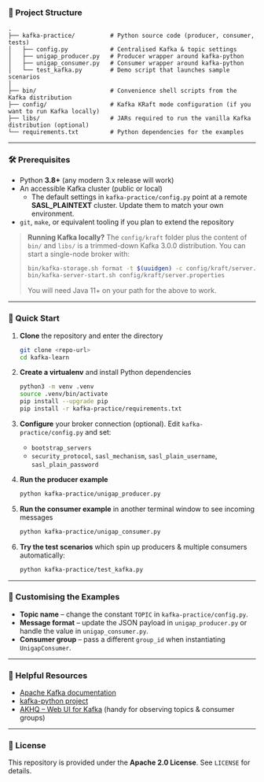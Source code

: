 ### 📂 Project Structure

```
.
├── kafka-practice/          # Python source code (producer, consumer, tests)
│   ├── config.py            # Centralised Kafka & topic settings
│   ├── unigap_producer.py   # Producer wrapper around kafka-python
│   ├── unigap_consumer.py   # Consumer wrapper around kafka-python
│   └── test_kafka.py        # Demo script that launches sample scenarios
│
├── bin/                     # Convenience shell scripts from the Kafka distribution
├── config/                  # Kafka KRaft mode configuration (if you want to run Kafka locally)
├── libs/                    # JARs required to run the vanilla Kafka distribution (optional)
└── requirements.txt         # Python dependencies for the examples
```

---

### 🛠 Prerequisites

* Python **3.8+** (any modern 3.x release will work)
* An accessible Kafka cluster (public or local)
  * The default settings in `kafka-practice/config.py` point at a remote **SASL_PLAINTEXT** cluster.  Update them to match your own environment.
* `git`, `make`, or equivalent tooling if you plan to extend the repository

> **Running Kafka locally?**  The `config/kraft` folder plus the content of `bin/` and `libs/` is a trimmed-down Kafka 3.0.0 distribution.  You can start a single-node broker with:
>
> ```bash
> bin/kafka-storage.sh format -t $(uuidgen) -c config/kraft/server.properties
> bin/kafka-server-start.sh config/kraft/server.properties
> ```
> 
> You will need Java 11+ on your path for the above to work.

---

### 🚀 Quick Start

1. **Clone** the repository and enter the directory

   ```bash
   git clone <repo-url>
   cd kafka-learn
   ```

2. **Create a virtualenv** and install Python dependencies

   ```bash
   python3 -m venv .venv
   source .venv/bin/activate
   pip install --upgrade pip
   pip install -r kafka-practice/requirements.txt
   ```

3. **Configure** your broker connection (optional).  Edit `kafka-practice/config.py` and set:

   * `bootstrap_servers`
   * `security_protocol`, `sasl_mechanism`, `sasl_plain_username`, `sasl_plain_password`

4. **Run the producer example**

   ```bash
   python kafka-practice/unigap_producer.py
   ```

5. **Run the consumer example** in another terminal window to see incoming messages

   ```bash
   python kafka-practice/unigap_consumer.py
   ```

6. **Try the test scenarios** which spin up producers & multiple consumers automatically:

   ```bash
   python kafka-practice/test_kafka.py
   ```

---

### 🧩 Customising the Examples

* **Topic name** – change the constant `TOPIC` in `kafka-practice/config.py`.
* **Message format** – update the JSON payload in `unigap_producer.py` or handle the value in `unigap_consumer.py`.
* **Consumer group** – pass a different `group_id` when instantiating `UnigapConsumer`.

---

### 📖 Helpful Resources

* [Apache Kafka documentation](https://kafka.apache.org/documentation/)
* [kafka-python project](https://github.com/dpkp/kafka-python)
* [AKHQ – Web UI for Kafka](https://akhq.io/)  (handy for observing topics & consumer groups)

---

### 📝 License

This repository is provided under the **Apache 2.0 License**.  See `LICENSE` for details. 